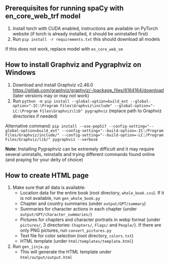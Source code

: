 ## Prerequisites for running spaCy with en_core_web_trf model

1. Install torch with CUDA enabled, instructions are available on PyTorch website
 (if torch is already installed, it should be uninstalled first)
2. Run `pip install -r requirements.txt` this should download all models

If this does not work, replace model with `en_core_web_sm`


## How to install Graphviz and Pygraphviz on Windows

1. Download and install Graphviz v2.46.0 https://gitlab.com/graphviz/graphviz/-/package_files/6164164/download (later versions may or may not work)
2. Run `python -m pip install --global-option=build_ext --global-option="-IC:\Program Files\Graphviz\include" --global-option="-LC:\Program Files\Graphviz\lib" pygraphviz`
(replace path to Graphviz directories if needed)

Alternative command: `pip install --use-pep517 --config-setting="--global-option=build_ext" --config-setting="--build-option=-IC:/Program Files/Graphviz/include/" --config-setting="--build-option=-LC:/Program Files/Graphviz/lib/" pygraphviz --verbose`

**Note**: Installing Pygraphviz can be extremely difficult and it may require several uninstalls, reinstalls and trying different commands found online (and praying for your deity of choice)

## How to create HTML page

1. Make sure that all data is available:
    - Location data for the entire book (root directory, `whole_book.csv`). If it is not available, run `gen_whole_book.py`
    - Chapter and country summaries (under `output/GPT/summary`)
    - Summaries for character actions in each chapter (under `output/GPT/character_summaries/`)
    - Pictures for chapters and character portraits in webp format (under `pictures/`, 3 directories: `Chapters/`, `Flags/` and `People/`). If there are only PNG pictures, run `convert_pictures.py`
    - Text file for color selection (root directory, `colors.txt`)
    - HTML template (under `html/templates/template.html`)
2. Run `gen_jinja.py`
    - This will generate the HTML template under `html/output/output.html`